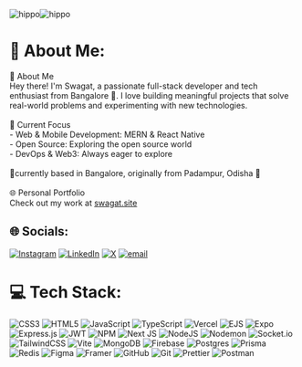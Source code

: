 ![hippo](https://media0.giphy.com/media/v1.Y2lkPTc5MGI3NjExaTFxeGhjcnZ2a3NvZWxmczlmaXBjdzVwZXFwNmU1ODB4dHkydzJ1eCZlcD12MV9pbnRlcm5hbF9naWZfYnlfaWQmY3Q9Zw/C7g1iJFwqXCk8/giphy.gif)![hippo](https://media2.giphy.com/media/v1.Y2lkPTc5MGI3NjExaGhrb3RjMmpjdm5jYW1vcHRiaGlza3JzcTZsZnBvdDJuNm9uY2JwdCZlcD12MV9pbnRlcm5hbF9naWZfYnlfaWQmY3Q9Zw/3oFzmkkwfOGlzZ0gxi/giphy.gif)

# 💫 About Me:
👋 About Me  <br>Hey there! I'm Swagat, a passionate full-stack developer and tech enthusiast from Bangalore 🌆. I love building meaningful projects that solve real-world problems and experimenting with new technologies.  <br><br>🚀 Current Focus  <br>- Web & Mobile Development: MERN & React Native  <br>- Open Source: Exploring the open source world  <br>- DevOps & Web3: Always eager to explore <br><br>📍currently based in Bangalore, originally from Padampur, Odisha 🌾<br><br> 🌐 Personal Portfolio  <br>Check out my work at [swagat.site](https://swagat.site) 


## 🌐 Socials:
[![Instagram](https://img.shields.io/badge/Instagram-%23E4405F.svg?logo=Instagram&logoColor=white)](https://instagram.com/swagat.js) [![LinkedIn](https://img.shields.io/badge/LinkedIn-%230077B5.svg?logo=linkedin&logoColor=white)]([(https://www.linkedin.com/in/swagat-chand-947a6b2ba/)]) [![X](https://img.shields.io/badge/X-black.svg?logo=X&logoColor=white)](https://x.com/Swagatchand98) [![email](https://img.shields.io/badge/Email-D14836?logo=gmail&logoColor=white)](mailto:swagatsss98@gmail.com) 


# 💻 Tech Stack:
![CSS3](https://img.shields.io/badge/css3-%231572B6.svg?style=plastic&logo=css3&logoColor=white) ![HTML5](https://img.shields.io/badge/html5-%23E34F26.svg?style=plastic&logo=html5&logoColor=white) ![JavaScript](https://img.shields.io/badge/javascript-%23323330.svg?style=plastic&logo=javascript&logoColor=%23F7DF1E) ![TypeScript](https://img.shields.io/badge/typescript-%23007ACC.svg?style=plastic&logo=typescript&logoColor=white) ![Vercel](https://img.shields.io/badge/vercel-%23000000.svg?style=plastic&logo=vercel&logoColor=white) ![EJS](https://img.shields.io/badge/ejs-%23B4CA65.svg?style=plastic&logo=ejs&logoColor=black) ![Expo](https://img.shields.io/badge/expo-1C1E24?style=plastic&logo=expo&logoColor=#D04A37) ![Express.js](https://img.shields.io/badge/express.js-%23404d59.svg?style=plastic&logo=express&logoColor=%2361DAFB) ![JWT](https://img.shields.io/badge/JWT-black?style=plastic&logo=JSON%20web%20tokens) ![NPM](https://img.shields.io/badge/NPM-%23CB3837.svg?style=plastic&logo=npm&logoColor=white) ![Next JS](https://img.shields.io/badge/Next-black?style=plastic&logo=next.js&logoColor=white) ![NodeJS](https://img.shields.io/badge/node.js-6DA55F?style=plastic&logo=node.js&logoColor=white) ![Nodemon](https://img.shields.io/badge/NODEMON-%23323330.svg?style=plastic&logo=nodemon&logoColor=%BBDEAD) ![Socket.io](https://img.shields.io/badge/Socket.io-black?style=plastic&logo=socket.io&badgeColor=010101) ![TailwindCSS](https://img.shields.io/badge/tailwindcss-%2338B2AC.svg?style=plastic&logo=tailwind-css&logoColor=white) ![Vite](https://img.shields.io/badge/vite-%23646CFF.svg?style=plastic&logo=vite&logoColor=white) ![MongoDB](https://img.shields.io/badge/MongoDB-%234ea94b.svg?style=plastic&logo=mongodb&logoColor=white) ![Firebase](https://img.shields.io/badge/firebase-a08021?style=plastic&logo=firebase&logoColor=ffcd34) ![Postgres](https://img.shields.io/badge/postgres-%23316192.svg?style=plastic&logo=postgresql&logoColor=white) ![Prisma](https://img.shields.io/badge/Prisma-3982CE?style=plastic&logo=Prisma&logoColor=white) ![Redis](https://img.shields.io/badge/redis-%23DD0031.svg?style=plastic&logo=redis&logoColor=white) ![Figma](https://img.shields.io/badge/figma-%23F24E1E.svg?style=plastic&logo=figma&logoColor=white) ![Framer](https://img.shields.io/badge/Framer-black?style=plastic&logo=framer&logoColor=blue) ![GitHub](https://img.shields.io/badge/github-%23121011.svg?style=plastic&logo=github&logoColor=white) ![Git](https://img.shields.io/badge/git-%23F05033.svg?style=plastic&logo=git&logoColor=white) ![Prettier](https://img.shields.io/badge/prettier-%23F7B93E.svg?style=plastic&logo=prettier&logoColor=black) ![Postman](https://img.shields.io/badge/Postman-FF6C37?style=plastic&logo=postman&logoColor=white)
